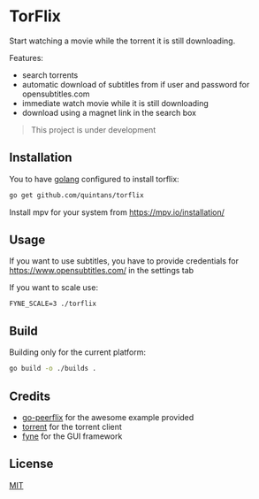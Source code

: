 # TorFlix
Start watching a movie while the torrent it is still downloading.

Features:
- search torrents
- automatic download of subtitles from if user and password for opensubtitles.com
- immediate watch movie while it is still downloading
- download using a magnet link in the search box

> This project is under development

## Installation

You to have [golang](https://go.dev/dl/) configured to install torflix:

```sh
go get github.com/quintans/torflix
```

Install mpv for your system from https://mpv.io/installation/

## Usage
If you want to use subtitles, you have to provide credentials for https://www.opensubtitles.com/ in the settings tab


If you want to scale use:
```dh
FYNE_SCALE=3 ./torflix
```

## Build

Building only for the current platform:

```bash
go build -o ./builds .
```

## Credits
- [go-peerflix](https://github.com/Sioro-Neoku/go-peerflix) for the awesome example provided
- [torrent](https://github.com/anacrolix/torrent) for the torrent client
- [fyne](https://fyne.io/) for the GUI framework

## License
[MIT](https://raw.githubusercontent.com/quintans/torflix/master/LICENSE)
